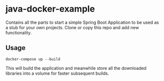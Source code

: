 # java-docker-example

Contains all the parts to start a simple Spring Boot Application to be used as a stub for your own projects. Clone or copy this repo and add new functionality. 

## Usage

```
docker-compose up --build
```
This will build the application and meanwhile store all the downloaded libraries into a volume for faster subsequent builds. 

